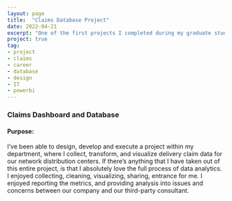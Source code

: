 ```yaml
---
layout: page
title:  "Claims Database Project"
date: 2022-04-21
excerpt: "One of the first projects I completed during my graduate studies"
project: true
tag:
- project
- claims
- career
- database
- design
- IT
- powerbi
---
```


### Claims Dashboard and Database
#### Purpose: 
I’ve been able to design, develop and execute a project within my department, where I collect, transform, and visualize delivery claim data for our network distribution centers.  If there’s anything that I have taken out of this entire project, is that I absolutely love the full process of data analytics. I enjoyed collecting, cleaning, visualizing, sharing, entrance for me. I enjoyed reporting the metrics, and providing analysis into issues and concerns between our company and our third-party consultant.
